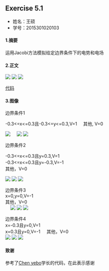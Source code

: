 ## Exercise 5.1
* 姓名：王硕
* 学号：2015301020103

#### 1.摘要
运用Jacobi方法模拟给定边界条件下的电势和电场
#### 2.正文
<img src="http://latex.codecogs.com/gif.latex?V(i,j)=\frac{1}{4}[V(i+1,j,k)+V(i-1,j,k)+V(i,j+1,k)+V(i,j-1,k)]">    
<img src="http://latex.codecogs.com/gif.latex?E_{x}=-\frac{\partial\,V}{\partial\,x}">  
<img src="http://latex.codecogs.com/gif.latex?E_{x}(i,j)\approx\,-\frac{V(i+1,j)-V(i-1,j)}{2\Delta\,x}">    

[代码](https://github.com/March0ns/Computional_Physics_N2015301020103/blob/master/EXERCISE/temp10.py)    


#### 3.图像    


边界条件1    
      
-0.3<=x<=0.3且-0.3<=y<=0.3,V=1                
其他, V=0     
   
![](https://github.com/March0ns/Computional_Physics_N2015301020103/blob/master/EXERCISE/v11.png)    
![](https://github.com/March0ns/Computional_Physics_N2015301020103/blob/master/EXERCISE/v12.png)
![](https://github.com/March0ns/Computional_Physics_N2015301020103/blob/master/EXERCISE/v13.png)    

边界条件2     
     
-0.3<=x<=0.3且y=0.3,V=1        
-0.3<=x<=0.3且y=-0.3,V=-1       
其他，V=0    

![](https://github.com/March0ns/Computional_Physics_N2015301020103/blob/master/EXERCISE/v21.png)
![](https://github.com/March0ns/Computional_Physics_N2015301020103/blob/master/EXERCISE/v22.png)
![](https://github.com/March0ns/Computional_Physics_N2015301020103/blob/master/EXERCISE/v23.png)    

边界条件3    
x=0,y=0,V=-1    
其他，V=0     
   
![](https://github.com/March0ns/Computional_Physics_N2015301020103/blob/master/EXERCISE/v31.png)
![](https://github.com/March0ns/Computional_Physics_N2015301020103/blob/master/EXERCISE/v32.png)
![](https://github.com/March0ns/Computional_Physics_N2015301020103/blob/master/EXERCISE/v33.png)    

边界条件4        
x=-0.3且y=0,V=1     
x=0.3且y=0,V=-1        
其他，V=0     
![](https://github.com/March0ns/Computional_Physics_N2015301020103/blob/master/EXERCISE/v41.png)
![](https://github.com/March0ns/Computional_Physics_N2015301020103/blob/master/EXERCISE/v42.png)
![](https://github.com/March0ns/Computional_Physics_N2015301020103/blob/master/EXERCISE/v43.png)
#### 致谢
参考了[Chen yebo](https://github.com/whucyb/computational_physics_N2014301020067)学长的代码，在此表示感谢


